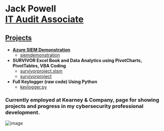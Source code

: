 <h1>Jack Powell <br/><a href="https://github.com/thejackpowell">IT Audit Associate</a> <a href="https://www.linkedin.com/in/jack-powell-/"></h1>

<h2>Projects</h2>

- <b>Azure SIEM Demonstration </b>
  - [siemdemonstration](https://youtu.be/QP9A5toYOgY)
- <b>SURVIVOR Excel Book and Data Analytics using PivotCharts, PivotTables, VBA Coding </b>
  - [survivorproject.xlsm](https://github.com/thejackpowell/thejackpowell/blob/main/SURVIVOR%20Project%20-%20Jack%20Powell.xlsm)
  - [survivorproject](https://youtu.be/pDu3W86CkyY)
- <b>Full Keylogger (raw code) Using Python</b>
  - [keylogger.py](https://github.com/thejackpowell/thejackpowell/blob/main/python.py)

<h3> Currently employed at Kearney & Company, page for showing projects and progress in my cybersecurity professional development. </h3>

![image](https://github.com/thejackpowell/thejackpowell/assets/137362303/2fed418c-7420-47d9-ad6c-7e58d8b38ce2)
